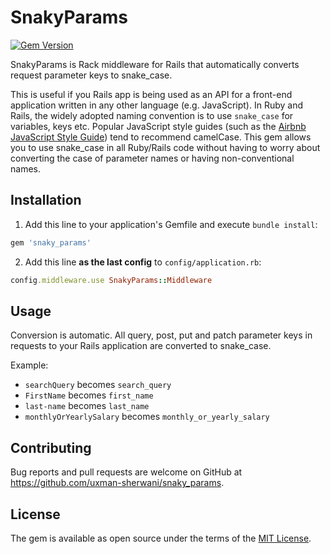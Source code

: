 # SnakyParams

[![Gem Version](https://badge.fury.io/rb/snaky_params.svg)](https://badge.fury.io/rb/snaky_params)

SnakyParams is Rack middleware for Rails that automatically converts request parameter keys to snake_case. 

This is useful if you Rails app is being used as an API for a front-end application written in any other language (e.g. JavaScript). In Ruby and Rails, the widely adopted naming convention is to use `snake_case` for variables, keys etc. Popular JavaScript style guides (such as the [Airbnb JavaScript Style Guide](https://github.com/airbnb/javascript)) tend to recommend camelCase. This gem allows you to use snake_case in all Ruby/Rails code without having to worry about converting the case of parameter names or having non-conventional names.

## Installation

1. Add this line to your application's Gemfile and execute `bundle install`:

```ruby
gem 'snaky_params'
```

2. Add this line **as the last config** to `config/application.rb`:

```ruby
config.middleware.use SnakyParams::Middleware
```

## Usage

Conversion is automatic. All query, post, put and patch parameter keys in requests to your Rails application are converted to snake_case.

Example:
- `searchQuery` becomes `search_query`
- `FirstName` becomes `first_name`
- `last-name` becomes `last_name`
- `monthlyOrYearlySalary` becomes `monthly_or_yearly_salary`


## Contributing

Bug reports and pull requests are welcome on GitHub at https://github.com/uxman-sherwani/snaky_params.

## License

The gem is available as open source under the terms of the [MIT License](http://opensource.org/licenses/MIT).

